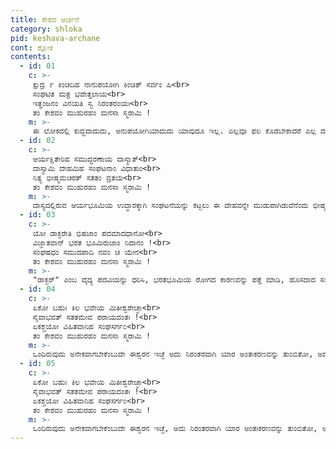 ```yaml
---
title: ಕೇಶವ ಅರ್ಚನೆ
category: shloka
pid: keshava-archane
cont: ಶ್ಲೋಕ
contents:
  - id: 01
    c: >- 
     ಕ್ಷುದ್ರ ೯ ಕಿಂಚದಿಹ ನಾನುಪಯೋಗಿ ಕಿಂಚಿತ್ ಸರ್ವಂ ಹಿ<br>
     ಸಂಘಟಿತ ಮತ್ರ ಭವೇತ್ತಲಾಯ<br>
     ಇತ್ಥಂಜನಂ ವಿನಯತಿ ಸ್ವ ನಿರಂತರಂಯಃ<br>
     ತಂ ಕೇಶವಂ ಮುಹುರಹಂ ಮನಸಾ ಸ್ಮರಾಮಿ !
    m: >-
     ಈ ಲೋಕದಲ್ಲಿ ಕುದ್ಧವಾದುದು, ಅನುಪಯೋಗಿಯಾದುದು ಯಾವುದೂ ಇಲ್ಲ. ಎಲ್ಲವೂ ಫಲ ಕೊಡಬೇಕಾದರೆ ಎಲ್ಲ ದರಯೋಗ್ಯ ಸಂಘಟನೆ ಆಗಬೇಕು. ಈ ರೀತಿ ಜನರೆಲ್ಲರನ್ನೂ ಸರಿಯಾದ ದಾರಿಯಲ್ಲಿ ಸದಾ ಕೊಂಡೊಯ್ಯುತ್ತಿರುವ ಆ ಕೇಶವರನ್ನು ಪನಃ ಪ್ರನಃ ಮನದಲ್ಲಿ ಧ್ಯಾನಿಸುವೆ. 
  - id: 02
    c: >- 
     ಆರ್ಯಕ್ಷಿತೇರಿಹ ಸಮುದ್ಧರಣಾಯ ದಾಸ್ಯಾತ್<br>
     ದಾಸ್ಯಾಮಿ ದೇಹಮಿಹ ಸಂಘಟನಾಂ ವಿಧಾತುಂ<br>
     ನಿತ್ಯ ಭೀಷ್ಮಮಚರತ್ ಸತತಂ ವ್ರತಯ<br>
     ತಂ ಕೇಶವಂ ಮುಹುರಹಂ ಮನಸಾ ಸ್ಮರಾಮಿ !
    m: >-
     ದಾಸ್ಯದಲ್ಲಿರುವ ಆರ್ಯಭೂಮಿಯ ಉದ್ಧಾರಕ್ಕಾಗಿ ಸಂಘಟನೆಯನ್ನು ಕಟ್ಟಲು ಈ ದೇಹವನ್ನೇ ಮುಡುಪಾಗಿಡುವೆನೆಂದು ಭೀಷ್ಮ ಸಂಕಲ್ಪ ಮಾಡಿ ಜೀವನವಿಡೀ ಆ ವ್ರತವನ್ನೇ ಆಚರಿಸಿದ ಆ ಕೇಶವರನ್ನು ಪ್ರನಃ ಪುನಃ ಮನದಲ್ಲಿ ಧ್ಯಾನಿಸುವೆ. 
  - id: 03
    c: >- 
     ಯೋ ಡಾಕ್ಟರೇತಿ ಭಿಷಜಾಂ ಪದಮಾದಧಾನೋ<br>
     ವಿಜ್ಞಾತವಾನ್ ಭರತ ಭೂಮಿರುಜಾಂ ನಿದಾನಂ !<br>
     ಸಂಘಷಧಂ ಸಮುದಪಾದಿ ನವಂ ಚ ಯೇನ<br>
     ತಂ ಕೇಶವಂ ಮುಹುರಹಂ ಮನಸಾ ಸ್ಮರಾಮಿ !
    m: >-
     "ಡಾಕ್ಟರ್" ಎಂಬ ವೈದ್ಯ ಪದವಿಯನ್ನು ಧರಿಸಿ, ಭರತಭೂಮಿಯ ರೋಗದ ಕಾರಣವನ್ನು ಪತ್ತೆ ಮಾಡಿ, ಹೊಸದಾದ ಸಂಘಷಧವನ್ನು ಯಾರು ಯೋಗ್ಯವೆಂದು ನಿರ್ಧಾರ ಮಾಡಿದರೋ ಆ ಕೇಶವರನ್ನು ಪುನಃ ಪುನಃ ಮನದಲ್ಲಿಧ್ಯಾನಿಸುವೆ.
  - id: 04
    c: >- 
     ಏಕೋ ಬಹುಃ ಕಿಲ ಭವೇಯ ಮಿತೀಶ್ವರೇಚ್ಛಾ<br>
     ಸೈವಾಭವತ್ ಸತತಮೇವ ಪರಾಯದಂತಃ !<br>
     ಏಕಶ್ಚಯೋ ವಿಹಿತವಾನಿಹ ಸಂಘಸರ್ಗ೦<br>
     ತಂ ಕೇಶವಂ ಮುಹುರಹಂ ಮನಸಾ ಸ್ಮರಾಮಿ !
    m: >-
     ಒಂದಿರುವುದು ಅನೇಕವಾಗಬೇಕೆಂಬುದೇ ಈಶ್ವರನ ಇಚ್ಛೆ ಅದು ನಿರಂತರವಾಗಿ ಯಾರ ಅಂತಃಕರಣವನ್ನು ತುಂಬಿತೋ, ಅದಕ್ಕಾಗಿ ಯಾರು ತಾವೊಬ್ಬರೇ ಈ ಸಂಘಕಾರ್ಯವನ್ನು ನಿರ್ಮಿಸಿ, ಬೆಳೆಸಿದರೋ ಆ ಕೇಶವರನ್ನು ಪುನಃ ಪುನಃ ಮನದಲ್ಲಿ ಧ್ಯಾನಿಸುವೆ.
  - id: 05
    c: >- 
     ಏಕೋ ಬಹುಃ ಕಿಲ ಭವೇಯ ಮಿತೀಶ್ವರೇಚ್ಛಾ<br>
     ಸೈವಾಭವತ್ ಸತತಮೇವ ಪರಾಯದಂತಃ !<br>
     ಏಕಶ್ಚಯೋ ವಿಹಿತವಾನಿಹ ಸಂಘಸರ್ಗ೦<br>
     ತಂ ಕೇಶವಂ ಮುಹುರಹಂ ಮನಸಾ ಸ್ಮರಾಮಿ !
    m: >-
     ಒಂದಿರುವುದು ಅನೇಕವಾಗಬೇಕೆಂಬುದೇ ಈಶ್ವರನ ಇಚ್ಛೆ, ಅದು ನಿರಂತರವಾಗಿ ಯಾರ ಅಂತಃಕರಣವನ್ನು ತುಂಬಿತೋ, ಅದಕ್ಕಾಗಿ ಯಾರು ತಾವೊಬ್ಬರೇ ಈ ಸಂಘಕಾರ್ಯವನ್ನು ನಿರ್ಮಿಸಿ, ಬೆಳೆಸಿದರೋ ಆ ಕೇಶವರನ್ನು ಪುನಃ ಪುನಃ ಮನದಲ್ಲಿ ಧ್ಯಾನಿಸುವೆ.
---
```

